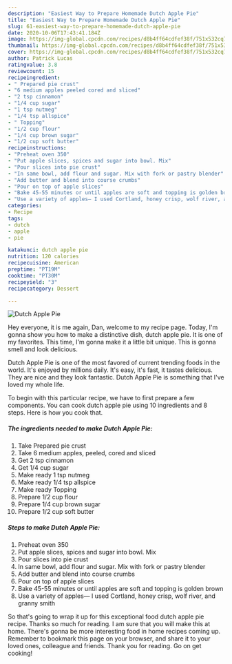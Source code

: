 ```yaml
---
description: "Easiest Way to Prepare Homemade Dutch Apple Pie"
title: "Easiest Way to Prepare Homemade Dutch Apple Pie"
slug: 61-easiest-way-to-prepare-homemade-dutch-apple-pie
date: 2020-10-06T17:43:41.184Z
image: https://img-global.cpcdn.com/recipes/d8b4ff64cdfef38f/751x532cq70/dutch-apple-pie-recipe-main-photo.jpg
thumbnail: https://img-global.cpcdn.com/recipes/d8b4ff64cdfef38f/751x532cq70/dutch-apple-pie-recipe-main-photo.jpg
cover: https://img-global.cpcdn.com/recipes/d8b4ff64cdfef38f/751x532cq70/dutch-apple-pie-recipe-main-photo.jpg
author: Patrick Lucas
ratingvalue: 3.8
reviewcount: 15
recipeingredient:
- " Prepared pie crust"
- "6 medium apples peeled cored and sliced"
- "2 tsp cinnamon"
- "1/4 cup sugar"
- "1 tsp nutmeg"
- "1/4 tsp allspice"
- " Topping"
- "1/2 cup flour"
- "1/4 cup brown sugar"
- "1/2 cup soft butter"
recipeinstructions:
- "Preheat oven 350"
- "Put apple slices, spices and sugar into bowl. Mix"
- "Pour slices into pie crust"
- "In same bowl, add flour and sugar. Mix with fork or pastry blender"
- "Add butter and blend into course crumbs"
- "Pour on top of apple slices"
- "Bake 45-55 minutes or until apples are soft and topping is golden brown"
- "Use a variety of apples— I used Cortland, honey crisp, wolf river, and granny smith"
categories:
- Recipe
tags:
- dutch
- apple
- pie

katakunci: dutch apple pie 
nutrition: 120 calories
recipecuisine: American
preptime: "PT19M"
cooktime: "PT30M"
recipeyield: "3"
recipecategory: Dessert

---
```



![Dutch Apple Pie](https://img-global.cpcdn.com/recipes/d8b4ff64cdfef38f/751x532cq70/dutch-apple-pie-recipe-main-photo.jpg)

Hey everyone, it is me again, Dan, welcome to my recipe page. Today, I'm gonna show you how to make a distinctive dish, dutch apple pie. It is one of my favorites. This time, I'm gonna make it a little bit unique. This is gonna smell and look delicious.



Dutch Apple Pie is one of the most favored of current trending foods in the world. It's enjoyed by millions daily. It's easy, it's fast, it tastes delicious. They are nice and they look fantastic. Dutch Apple Pie is something that I've loved my whole life.


To begin with this particular recipe, we have to first prepare a few components. You can cook dutch apple pie using 10 ingredients and 8 steps. Here is how you cook that.

<!--inarticleads1-->

##### The ingredients needed to make Dutch Apple Pie:

1. Take  Prepared pie crust
1. Take 6 medium apples, peeled, cored and sliced
1. Get 2 tsp cinnamon
1. Get 1/4 cup sugar
1. Make ready 1 tsp nutmeg
1. Make ready 1/4 tsp allspice
1. Make ready  Topping
1. Prepare 1/2 cup flour
1. Prepare 1/4 cup brown sugar
1. Prepare 1/2 cup soft butter




<!--inarticleads2-->

##### Steps to make Dutch Apple Pie:

1. Preheat oven 350
1. Put apple slices, spices and sugar into bowl. Mix
1. Pour slices into pie crust
1. In same bowl, add flour and sugar. Mix with fork or pastry blender
1. Add butter and blend into course crumbs
1. Pour on top of apple slices
1. Bake 45-55 minutes or until apples are soft and topping is golden brown
1. Use a variety of apples— I used Cortland, honey crisp, wolf river, and granny smith




So that's going to wrap it up for this exceptional food dutch apple pie recipe. Thanks so much for reading. I am sure that you will make this at home. There's gonna be more interesting food in home recipes coming up. Remember to bookmark this page on your browser, and share it to your loved ones, colleague and friends. Thank you for reading. Go on get cooking!
